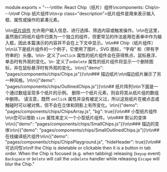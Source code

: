 module.exports = "---\ntitle: React Chip（纸片）组件\ncomponents: Chip\n---\n\n# Chip 纸片组件\n\n<p class=\"description\">纸片组件是用来表示输入框、属性或操作的紧凑元素。</p>\n\n[纸片组件](https://material.io/design/components/chips.html) 允许用户输入信息、进行选择、筛选内容或触发操作。\n\n在这里，虽然我们将纸片组件归类为一个独立的组件，但更常见的作法是用在表单中作为输入框，因此本篇演示的内容并不会在上下文中显示。\n\n## Chip（纸片组件）\n\n以下是纸片组件的一个例子，它使用了图片，SVG 图标，“字母” 和（带有字符串的）头像。\n\n- 定义了`onClick` 属性的纸片组件会在获得焦点、鼠标悬浮、单击时有外观的变化。\n- 定义了`onDelete` 属性的纸片组件将显示一个删除图标，并在鼠标悬浮时有外观的变化。\n\n{{\"demo\": \"pages/components/chips/Chips.js\"}}\n\n### 描边纸片\n\n描边纸片展示了另一种风格。\n\n{{\"demo\": \"pages/components/chips/OutlinedChips.js\"}}\n\n## 纸片阵列\n\n下面是一个通过数组呈现多个纸片的示例。 删除一个纸片元素，则会将其从纸片组的数组中删除。 请注意，既然 `onClick` 属性并没有被定义过，所以这些纸片在被点击或触碰时可以被对焦，但不会在立体和阴影上有所变化。\n\n{{\"demo\": \"pages/components/chips/ChipsArray.js\", \"bg\": true}}\n\n## 小型纸片组件\n\n您可以借助 `size` 属性来定义一个小型纸片组件。\n\n### 默认的变体\n\n{{\"demo\": \"pages/components/chips/SmallChips.js\"}}\n\n### 描边的变体\n\n{{\"demo\": \"pages/components/chips/SmallOutlinedChips.js\"}}\n\n## 在线编译纸片组件\n\n{{\"demo\": \"pages/components/chips/ChipsPlayground.js\", \"hideHeader\": true}}\n\n## 可访问性\n\nIf the Chip is deletable or clickable then it is a button in tab order. When the Chip is focused (e.g. when tabbing) releasing (`keyup` event) `Backspace` or `Delete` will call the `onDelete` handler while releasing `Escape` will blur the Chip."